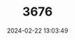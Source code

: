 ---
title: "3676"
category: "Cambarus extraneus"
draft: false
date: 2024-02-22 13:03:49
languages:
  English: ["Chickamauga Crayfish"]
---